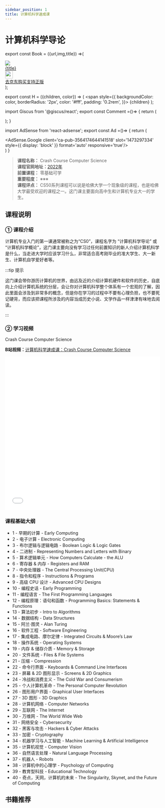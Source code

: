 ```yaml
---
sidebar_position: 1
title: 计算机科学速成课
---
```


# 计算机科学导论 

export const Book = ({url,img,title}) =>(
<div class="bookitem">
  <a href={url} target="_blank" class="book-content">
    <div class="book-img">
      <img src={img} />
    </div>
    <div class="book-detail">
      <div class="book-title">{title}</div>
      <div class="boook-desc">
        <img width="25" height="25" src="https://hackweek-1251009918.cos.ap-shanghai.myqcloud.com/hackway/cs/jd.svg" />
        <div class="book-jd">去京东购买支持正版</div>
      </div>
    </div>
  </a>
  </div> 
);

export const H = ({children, color}) => (
  <span
    style={{
      backgroundColor: color,
      borderRadius: '2px',
      color: '#fff',
      padding: '0.2rem',
    }}>
    {children}
  </span>
);

import Giscus from '@giscus/react';
export const Comment =()=> {
  return (
   <div className="comments-container">
      <Giscus
        src="https://giscus.app/client.js"
        id="comments"
        repo="lidongyx/hackwaydoc"
        repoId="R_kgDOHUMOyA"
        category="Announcements"
        categoryId="DIC_kwDOHUMOyM4CPCtD"
        mapping="title"
        reactionsEnabled="1"
        emitMetadata="0"
        inputPosition="top"
        theme="light"
        lang="zh-CN"
        crossorigin="anonymous"
      />
    </div>
  );
}

import AdSense from 'react-adsense';
export const Ad =()=> {
  return (
    <div className="ad-container">
      <AdSense.Google
        client='ca-pub-3564174644141518'
        slot='1473297334'
        style={{ display: 'block' }}
        format='auto'
        responsive='true'/>
    </div>
  )
}

>**课程名称：** Crash Course Computer Science  
**课程官网地址：**[2022年](https://cs50.harvard.edu/x/2022/)  
**前置课程：** 零基础可学  
**重要程度：** ※※※   
**课程评点：** CS50系列课程可以说是哈佛大学一个现象级的课程，也是哈佛大学最受欢迎的课程之一。这门课主要面向高中生和计算机专业大一的学生。   

## 课程说明
### ① 课程介绍
计算机专业入门的第一课通常被称之为“CS0”，课程名字为 <H color="#25c2a0">“计算机科学导论”</H> 或 <H color="#25c2a0">“计算机科学概论”</H>，这门课主要向没有学习过任何前置知识的新人介绍计算机科学是什么，当走进大学时应该学习什么，非常适合高考刚毕业的准大学生、大一新生、计算机自学爱好者等。

:::tip 提示

这门课会带你游历计算机的世界，由远及近的介绍计算机硬件和软件的历史，自底向上介绍计算机系统的分层，会让你对计算机科学整个体系有一个宏观的了解，因此里面会涉及到非常多的概念，但是你在学习的过程中不要有心理负担，也不要死记硬背，而应该把课程所涉及的内容当成历史小说、文学作品一样津津有味地去阅读。

:::


### ② 学习视频

Crash Course Computer Science

**B站视频：**[计算机科学速成课：Crash Course Computer Science](https://www.bilibili.com/video/BV1EW411u7th)

<iframe src="//player.bilibili.com/player.html?aid=21376839&bvid=BV1EW411u7th&cid=35533224&page=2" scrolling="no" frameborder="no" framespacing="0" allowfullscreen="true"  width="100%" height="500"> </iframe>

### 课程基础大纲

* 1 - 早期的计算 - Early Computing
* 2 - 电子计算 - Electronic Computing
* 3 - 布尔逻辑与逻辑电路 - Boolean Logic & Logic Gates
* 4 - 二进制 - Representing Numbers and Letters with Binary
* 5 - 算术逻辑单元 - How Computers Calculate - the ALU
* 6 - 寄存器 & 内存 - Registers and RAM
* 7 - 中央处理器 - The Central Processing Unit(CPU)
* 8 - 指令和程序 - Instructions & Programs
* 9 - 高级 CPU 设计 - Advanced CPU Designs
* 10 - 编程史话 - Early Programming
* 11 - 编程语言 - The First Programming Languages
* 12 - 编程原理：语句和函数 - Programming Basics: Statements & Functions
* 13 - 算法初步 - Intro to Algorithms
* 14 - 数据结构 - Data Structures
* 15 - 阿兰·图灵 - Alan Turing
* 16 - 软件工程 - Software Engineering
* 17 - 集成电路、摩尔定律 - Integrated Circuits & Moore’s Law
* 18 - 操作系统 - Operating Systems
* 19 - 内存 & 储存介质 - Memory & Storage
* 20 - 文件系统 - Files & File Systems
* 21 - 压缩 - Compression
* 22 - 命令行界面 - Keyboards & Command Line Interfaces
* 23 - 屏幕 & 2D 图形显示 - Screens & 2D Graphics
* 24 - 冷战和消费主义 - The Cold War and Consumerism
* 25 - 个人计算机革命 - The Personal Computer Revolution
* 26 - 图形用户界面 - Graphical User Interfaces
* 27 - 3D 图形 - 3D Graphics
* 28 - 计算机网络 - Computer Networks
* 29 - 互联网 - The Internet
* 30 - 万维网 - The World Wide Web
* 31 - 网络安全 - Cybersecurity
* 32 - 黑客与攻击 - Hackers & Cyber Attacks
* 33 - 加密 - Cryptography
* 34 - 机器学习与人工智能 - Machine Learning & Artificial Intelligence
* 35 - 计算机视觉 - Computer Vision
* 36 - 自然语言处理 - Natural Language Processing
* 37 - 机器人 - Robots
* 38 - 计算机中的心理学 - Psychology of Computing
* 39 - 教育型科技 - Educational Technology
* 40 - 奇点，天网，计算机的未来 - The Singularity, Skynet, and the Future of Computing

## 书籍推荐

<Book img="https://hackweek-1251009918.cos.ap-shanghai.myqcloud.com/hackway/cs/s27331702.jpeg" url="https://item.jd.com/13467838.html" title="编码：隐匿在计算机软硬件背后的语言"></Book>



<Comment></Comment>



